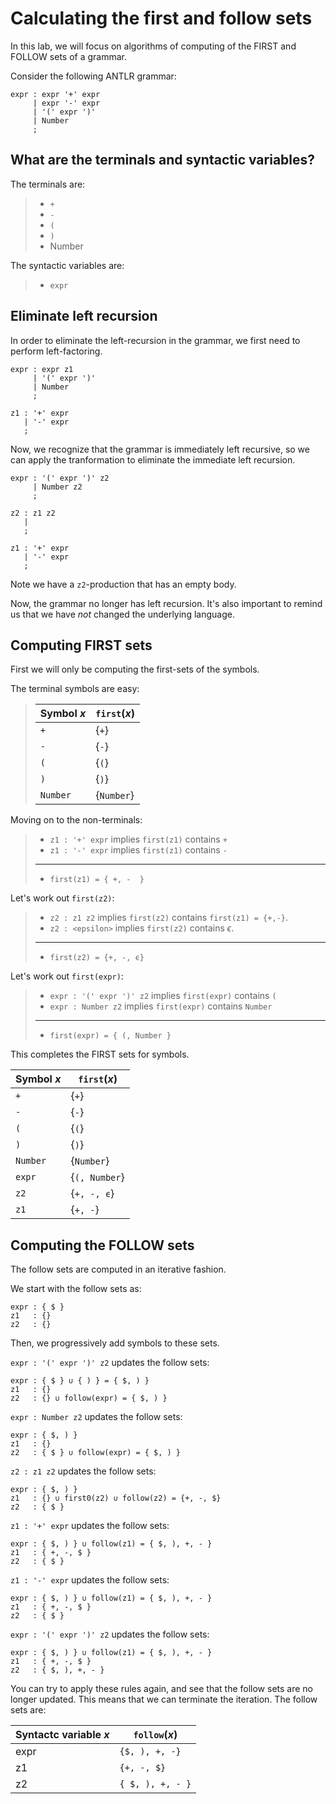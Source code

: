 # Calculating the first and follow sets

In this lab, we will focus on algorithms of computing of the FIRST and FOLLOW sets of a grammar.

Consider the following ANTLR grammar:

```
expr : expr '+' expr
     | expr '-' expr
     | '(' expr ')'
     | Number
     ;
```

## What are the terminals and syntactic variables?

The terminals are:

> - `+`
> - `-`
> - `(`
> - `)`
> - Number

The syntactic variables are:

> - `expr`

## Eliminate left recursion

In order to eliminate the left-recursion in the grammar, we first
need to perform left-factoring.

```
expr : expr z1
     | '(' expr ')'
     | Number
     ;

z1 : '+' expr
   | '-' expr
   ;
```

Now, we recognize that the grammar is immediately left recursive, so
we can apply the tranformation to eliminate the immediate left recursion.

```
expr : '(' expr ')' z2
     | Number z2
     ;

z2 : z1 z2
   |
   ;

z1 : '+' expr
   | '-' expr
   ;
```

Note we have a `z2`-production that has an empty body.

Now, the grammar no longer has left recursion.  It's also important to remind us
that we have *not* changed the underlying language.

## Computing FIRST sets

First we will only be computing the first-sets of the symbols.

The terminal symbols are easy:

> | Symbol $x$ | `first`$(x)$ |
> |------------|--------------|
> | `+` | {`+`} |
> | `-` | {`-`} |
> | `(` | {`(`} |
> | `)` | {`)`} |
> | `Number` | {`Number`} |

Moving on to the non-terminals:

> - `z1 : '+' expr` implies `first(z1)` contains `+`
> - `z1 : '-' expr` implies `first(z1)` contains `-`
> ---
> - `first(z1) = { +, -  }`

Let's work out `first(z2)`:

> - `z2 : z1 z2` implies `first(z2)` contains `first(z1) = {+,-}`.
> - `z2 : <epsilon>` implies `first(z2)` contains $ϵ$.
> ---
> - `first(z2) = {+, -, ϵ}`

Let's work out `first(expr)`:

> - `expr : '(' expr ')' z2` implies `first(expr)` contains `(`
> - `expr : Number z2` implies `first(expr)` contains `Number`
> ---
> - `first(expr) = { (, Number }`

This completes the FIRST sets for symbols.

| Symbol $x$ | `first`$(x)$ |
|------------|--------------|
| `+` | {`+`} |
| `-` | {`-`} |
| `(` | {`(`} |
| `)` | {`)`} |
| `Number` | {`Number`} |
| `expr` | {`(, Number`} |
| `z2` | {`+, -, ϵ`} |
| `z1` | {`+, -`} |

## Computing the FOLLOW sets

The follow sets are computed in an iterative fashion.

We start with the follow sets as:

```
expr : { $ }
z1   : {}
z2   : {}
```

Then, we progressively add symbols to these sets.

`expr : '(' expr ')' z2` updates the follow sets:

```
expr : { $ } ∪ { ) } = { $, ) }
z1   : {}
z2   : {} ∪ follow(expr) = { $, ) }
```

`expr : Number z2` updates the follow sets:

```
expr : { $, ) }
z1   : {}
z2   : { $ } ∪ follow(expr) = { $, ) }
```

`z2 : z1 z2` updates the follow sets:

```
expr : { $, ) }
z1   : {} ∪ first0(z2) ∪ follow(z2) = {+, -, $}
z2   : { $ }
```

`z1 : '+' expr` updates the follow sets:

```
expr : { $, ) } ∪ follow(z1) = { $, ), +, - }
z1   : { +, -, $ }
z2   : { $ }
```


`z1 : '-' expr` updates the follow sets:

```
expr : { $, ) } ∪ follow(z1) = { $, ), +, - }
z1   : { +, -, $ }
z2   : { $ }
```

`expr : '(' expr ')' z2` updates the follow sets:

```
expr : { $, ) } ∪ follow(z1) = { $, ), +, - }
z1   : { +, -, $ }
z2   : { $, ), +, - }
```

You can try to apply these rules again, and see that the follow sets are no
longer updated.  This means that we can terminate the iteration.  The follow
sets are:

| Syntactc variable $x$ | `follow`$(x)$ |
|-----------------------|---------------|
| expr | `{$, ), +, -}` |
| z1   | `{+, -, $}` |
| z2   | `{ $, ), +, - }` |

